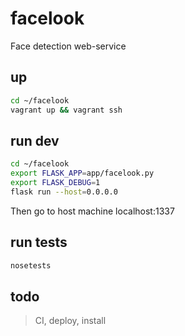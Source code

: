 # facelook
Face detection web-service

## up
```bash
cd ~/facelook
vagrant up && vagrant ssh
```

## run dev
```bash
cd ~/facelook
export FLASK_APP=app/facelook.py
export FLASK_DEBUG=1
flask run --host=0.0.0.0
```
Then go to host machine localhost:1337

## run tests
```bash
nosetests
```

## todo
>CI, deploy, install

